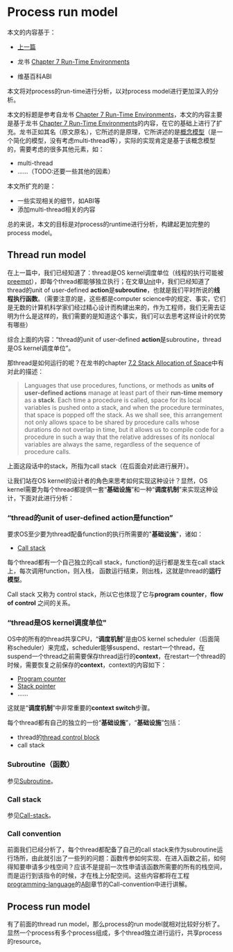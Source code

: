 # Process run model

本文的内容基于：

- [上一篇](./Process-model.md)

- 龙书 [Chapter 7 Run-Time Environments](https://dengking.github.io/compiler-principle/Chapter-7-Run-Time-Environments/)
- 维基百科ABI

本文将对process的run-time进行分析，以对process model进行更加深入的分析。

本文的标题是参考自龙书 [Chapter 7 Run-Time Environments](https://dengking.github.io/compiler-principle/Chapter-7-Run-Time-Environments/)，本文的内容主要是基于龙书 [Chapter 7 Run-Time Environments](https://dengking.github.io/compiler-principle/Chapter-7-Run-Time-Environments/)的内容，在它的基础上进行了扩充。龙书正如其名（原文原名），它所述的是原理，它所讲述的是[概念模型](https://dengking.github.io/Post/Abstraction/Abstraction-and-model/)（是一个简化的模型，没有考虑multi-thread等），实际的实现肯定是基于该概念模型的，需要考虑的很多其他元素，如：

- multi-thread
- ......（TODO:还要一些其他的因素）

本文所扩充的是：

- 一些实现相关的细节，如ABI等
- 添加multi-thread相关的内容

总的来说，本文的目标是对process的runtime进行分析，构建起更加完整的process model。

## Thread run model

在上一篇中，我们已经知道了：thread是OS kernel调度单位（线程的执行可能被[preempt](https://en.wikipedia.org/wiki/Pre-emptive_multitasking)），即每个thread都能够独立执行；在文章[Unit](https://dengking.github.io/Post/Unit)中，我们已经知道了thread的unit of user-defined **action**是**subroutine**，也就是我们平时所说的**线程执行函数**。（需要注意的是，这些都是computer science中的规定、事实，它们是无数的计算机科学家们经过精心设计而构建出来的，作为工程师，我们无需去证明为什么是这样的，我们需要的是知道这个事实，我们可以去思考这样设计的优势有哪些）

综合上面的内容：“thread的unit of user-defined **action**是subroutine，thread是OS kernel调度单位”。

那thread是如何运行的呢？在龙书的chapter [7.2 Stack Allocation of Space](https://dengking.github.io/compiler-principle/Chapter-7-Run-Time-Environments/7.2-Stack-Allocation-of-Space/)中有对此的描述：

> Languages that use procedures, functions, or methods as **units of user-defined actions** manage at least part of their **run-time memory** as a **stack**. Each time a procedure is called, space for its local variables is pushed onto a stack, and when the procedure terminates, that space is popped off the stack. As we shall see, this arrangement not only allows space to be shared by procedure calls whose durations do not overlap in time, but it allows us to compile code for a procedure in such a way that the relative addresses of its nonlocal variables are always the same, regardless of the sequence of procedure calls.

上面这段话中的stack，所指为call stack（在后面会对此进行展开）。

让我们站在OS kernel的设计者的角色来思考如何实现这种设计？显然，OS kernel需要为每个thread都提供一套“**基础设施**”和一种“**调度机制**”来实现这种设计，下面对此进行分析：

### “thread的unit of user-defined **action**是function”

要求OS至少要为thread配备function的执行所需要的"**基础设施**"，诸如：

- [Call stack](./Subroutine/Call-subroutine/Call-stack.md)

每个thread都有一个自己独立的call stack，function的运行都是发生在call stack上，每次调用function，则入栈， 函数运行结束，则出栈，这就是thread的**运行模型**。

Call stack 又称为 control stack，所以它也体现了它与**program counter**，**flow of control** 之间的关系。

### “thread是OS kernel调度单位"

OS中的所有的thread共享CPU，“**调度机制**”是由OS kernel scheduler（后面简称scheduler）来完成，scheduler能够suspend、restart一个thread，在suspend一个thread之前需要保存thread运行的**context**，在restart一个thread的时候，需要恢复之前保存的**context**，context的内容如下：

- [Program counter](https://en.wikipedia.org/wiki/Program_counter)
- [Stack pointer](https://en.wikipedia.org/wiki/Stack_pointer)
- ......

这就是“**调度机制**”中非常重要的**context switch**步骤。



每个thread都有自己的独立的一份“**基础设施**”，“**基础设施**”包括：

- thread的[thread control block](https://en.wikipedia.org/wiki/Thread_control_block)
- call stack

### Subroutine（函数）

参见[Subroutine](./Subroutine/Subroutine.md)。

### Call stack

参见[Call-stack](./Subroutine/Call-subroutine/Call-stack.md)。

### Call convention

前面我们已经分析了，每个thread都配备了自己的call stack来作为subroutine运行场所，由此就引出了一些列的问题：函数传参如何实现、在进入函数之前，如何得知要申请多少栈空间？应该不是提前一次性申请该函数所需要的所有的栈空间，而是运行到该指令的时候，才在栈上分配空间。这些内容都将在工程[programming-language](https://dengking.github.io/programming-language/)的[ABI](https://dengking.github.io/programming-language/ABI)章节的Call-convention中进行讲解。



## Process run model

有了前面的thread run model，那么process的run model就相对比较好分析了。显然一个process有多个process组成，多个thread独立进行运行，共享process的resource。





